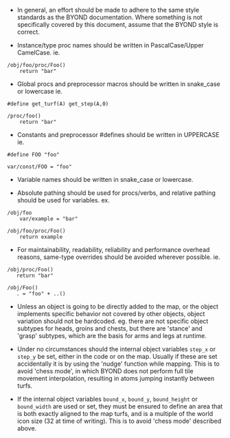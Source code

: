 - In general, an effort should be made to adhere to the same style standards as the BYOND documentation. Where something is not specifically covered by this document, assume that the BYOND style is correct.

- Instance/type proc names should be written in PascalCase/Upper CamelCase. ie.

```
/obj/foo/proc/Foo()
	return "bar"
```

- Global procs and preprocessor macros should be written in snake_case or lowercase ie.

```
#define get_turf(A) get_step(A,0)

/proc/foo()
	return "bar"
```

- Constants and preprocessor #defines should be written in UPPERCASE ie.

```
#define FOO "foo"

var/const/FOO = "foo"
```

- Variable names should be written in snake_case or lowercase. 

- Absolute pathing should be used for procs/verbs, and relative pathing should be used for variables. ex.

```
/obj/foo
	var/example = "bar"

/obj/foo/proc/Foo()
	return example
```

- For maintainability, readability, reliability and performance overhead reasons, same-type overrides should be avoided wherever possible. ie.

```
/obj/proc/Foo()
   return "bar"

/obj/Foo()
   . = "foo" + ..()   
```

- Unless an object is going to be directly added to the map, or the object implements specific behavior not covered by other objects, object variation should not be hardcoded. eg. there are not specific object subtypes for heads, groins and chests, but there are 'stance' and 'grasp' subtypes, which are the basis for arms and legs at runtime.

- Under no circumstances should the internal object variables `step_x` or `step_y` be set, either in the code or on the map. Usually if these are set accidentally it is by using the 'nudge' function while mapping. This is to avoid 'chess mode', in which BYOND does not perform full tile movement interpolation, resulting in atoms jumping instantly between turfs.

- If the internal object variables `bound_x`, `bound_y`, `bound_height` or `bound_width`  are used or set, they must be ensured to define an area that is both exactly aligned to the map turfs, and is a multiple of the world icon size (32 at time of writing). This is to avoid 'chess mode' described above.